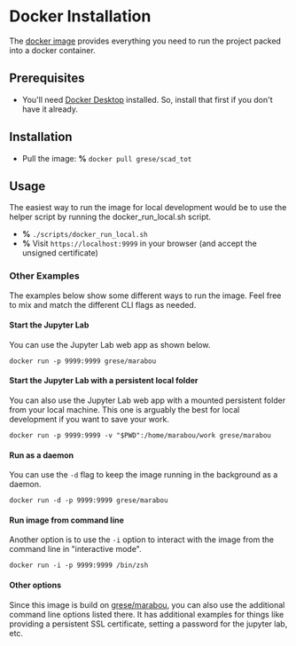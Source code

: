 # Docker Installation

The [docker image](https://hub.docker.com/r/grese/scad_tot) provides everything you need to run the project packed into a docker container.

## Prerequisites

* You'll need [Docker Desktop](https://www.docker.com/products/docker-desktop) installed. So, install that first if you don't have it already.

## Installation

* Pull the image: **%** `docker pull grese/scad_tot`

## Usage

The easiest way to run the image for local development would be to use the helper script by running the docker_run_local.sh script.

* **%** `./scripts/docker_run_local.sh`
* **%** Visit `https://localhost:9999` in your browser (and accept the unsigned certificate)

### Other Examples

The examples below show some different ways to run the image. Feel free to mix and match the different CLI flags as needed.

#### Start the Jupyter Lab

You can use the Jupyter Lab web app as shown below.

`docker run -p 9999:9999 grese/marabou`

#### Start the Jupyter Lab with a persistent local folder

You can also use the Jupyter Lab web app with a mounted persistent folder from your local machine. This one is arguably the best for local development if you want to save your work.

`docker run -p 9999:9999 -v "$PWD":/home/marabou/work grese/marabou`

#### Run as a daemon

You can use the `-d` flag to keep the image running in the background as a daemon.

`docker run -d -p 9999:9999 grese/marabou`

#### Run image from command line

Another option is to use the `-i` option to interact with the image from the command line in "interactive mode".

`docker run -i -p 9999:9999 /bin/zsh`

#### Other options

Since this image is build on [grese/marabou](https://github.com/grese/marabou-docker), you can also use the additional command line options listed there. It has additional examples for things like providing a persistent SSL certificate, setting a password for the jupyter lab, etc.
